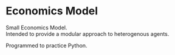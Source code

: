 # Economics Model

Small Economics Model.  
Intended to provide a modular approach to heterogenous agents.

Programmed to practice Python.

